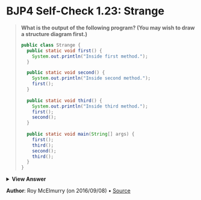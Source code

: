 # BJP4 Self-Check 1.23: Strange

> **What is the output of the following program? (You may wish to draw a
> structure diagram first.)**
>
> ```java
> public class Strange {
>   public static void first() {
>     System.out.println("Inside first method.");
>   }
> 
>   public static void second() {
>     System.out.println("Inside second method.");
>     first();
>   }
>   
>   public static void third() {
>     System.out.println("Inside third method.");
>     first();
>     second();
>   }
>   
>   public static void main(String[] args) {
>     first();
>     third();
>     second();
>     third();
>   }
> }
> ```

<details>
  <summary><strong>View Answer</strong></summary>

    Inside first method.
    Inside third method.
    Inside first method.
    Inside second method.
    Inside first method.
    Inside second method.
    Inside first method.
    Inside third method.
    Inside first method.
    Inside second method.
    Inside first method.

</details>

**Author**: Roy McElmurry (on 2016/09/08) • [Source](https://practiceit.cs.washington.edu/problem/view/bjp4/chapter1/s23-Strange)
